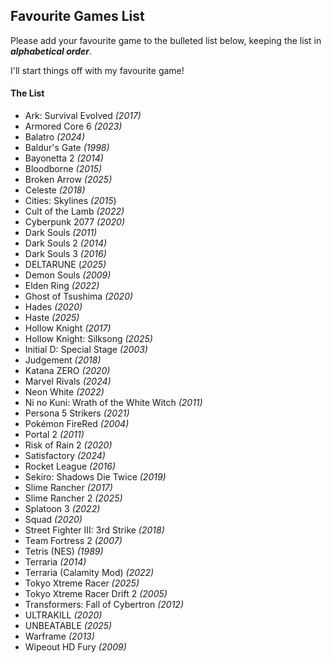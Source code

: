 ## Favourite Games List

Please add your favourite game to the bulleted list below, keeping the list in ***alphabetical order***.

I'll start things off with my favourite game!

#### The List

* Ark: Survival Evolved *(2017)*
* Armored Core 6 *(2023)*
* Balatro *(2024)*
* Baldur's Gate *(1998)*
* Bayonetta 2 *(2014)*
* Bloodborne *(2015)*
* Broken Arrow *(2025)*
* Celeste *(2018)*
* Cities: Skylines *(2015*)
* Cult of the Lamb *(2022)*
* Cyberpunk 2077 *(2020)*
* Dark Souls *(2011)*
* Dark Souls 2 *(2014)*
* Dark Souls 3 *(2016)*
* DELTARUNE (*2025)*
* Demon Souls *(2009)*
* Elden Ring *(2022)*
* Ghost of Tsushima *(2020)*
* Hades *(2020)*
* Haste *(2025)*
* Hollow Knight *(2017)*
* Hollow Knight: Silksong *(2025)*
* Initial D: Special Stage *(2003)*
* Judgement *(2018)*
* Katana ZERO *(2020)*
* Marvel Rivals *(2024)*
* Neon White *(2022)*
* Ni no Kuni: Wrath of the White Witch *(2011)*
* Persona 5 Strikers *(2021)*
* Pokémon FireRed *(2004)*
* Portal 2 *(2011)*
* Risk of Rain 2 *(2020)*
* Satisfactory *(2024)*
* Rocket League *(2016)*
* Sekiro: Shadows Die Twice *(2019)*
* Slime Rancher *(2017)*
* Slime Rancher 2 *(2025)*
* Splatoon 3 *(2022)*
* Squad *(2020)*
* Street Fighter III: 3rd Strike *(2018)*
* Team Fortress 2 *(2007)*
* Tetris (NES) *(1989)*
* Terraria *(2014)*
* Terraria (Calamity Mod) *(2022)*
* Tokyo Xtreme Racer *(2025)*
* Tokyo Xtreme Racer Drift 2 *(2005)*
* Transformers: Fall of Cybertron *(2012)*
* ULTRAKILL *(2020)*
* UNBEATABLE *(2025)*
* Warframe *(2013)*
* Wipeout HD Fury *(2009)*
